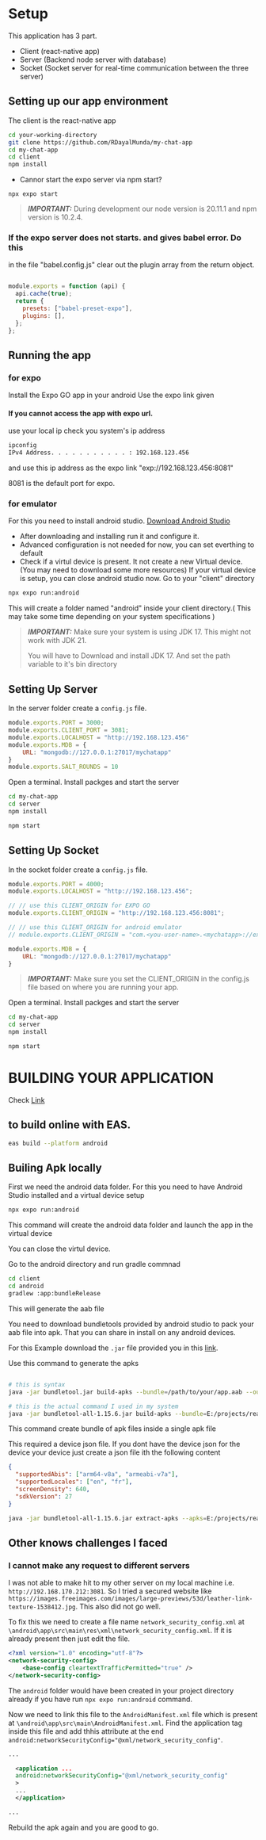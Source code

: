 # Setup
This application has 3 part.
- Client (react-native app)
- Server (Backend node server with database)
- Socket (Socket server for real-time communication between the three server)

## Setting up our app environment
The client is the react-native app
```bash
cd your-working-directory
git clone https://github.com/RDayalMunda/my-chat-app
cd my-chat-app
cd client
npm install
```

- Cannor start the expo server via npm start?
```
npx expo start
```
> **_IMPORTANT:_**  During development our node version is 20.11.1 and npm version is 10.2.4.


### If the expo server does not starts. and gives babel error. Do this


in the file "babel.config.js" clear out the plugin array from the return object.
```javascript

module.exports = function (api) {
  api.cache(true);
  return {
    presets: ["babel-preset-expo"],
    plugins: [],
  };
};

```

## Running the app
### for expo
Install the Expo GO app in your android
Use the expo link given

#### If you cannot access the app with expo url.
use your local ip
check you system's ip address
```bash
ipconfig
IPv4 Address. . . . . . . . . . . : 192.168.123.456
```
and use this ip address as the expo link
"exp://192.168.123.456:8081"

8081 is the default port for expo.

### for emulator
For this you need to install android studio. 
[Download Android Studio](https://developer.android.com/studio)
- After downloading and installing run it and configure it.
- Advanced configuration is not needed for now, you can set everthing to default
- Check if a virtul device is present. It not create a new Virtual device. (You may need to download some more resources)
If your virtual device is setup, you can close android studio now.
Go to your "client" directory
```bash
npx expo run:android
```
This will create a folder named "android" inside your client directory.( This may take some time depending on your system specifications )
> **_IMPORTANT:_**  Make sure your system is using JDK 17. This might not work with JDK 21.
> 
> You will have to Download and install JDK 17. And set the path variable to it's bin directory


## Setting Up Server
In the server folder create a `config.js` file.
```javascript
module.exports.PORT = 3000;
module.exports.CLIENT_PORT = 3081;
module.exports.LOCALHOST = "http://192.168.123.456"
module.exports.MDB = {
    URL: "mongodb://127.0.0.1:27017/mychatapp"
}
module.exports.SALT_ROUNDS = 10
```
Open a terminal. Install packges and start the server
```bash
cd my-chat-app
cd server
npm install

npm start
```

## Setting Up Socket
In the socket folder create a `config.js` file.
```javascript
module.exports.PORT = 4000;
module.exports.LOCALHOST = "http://192.168.123.456";

// // use this CLIENT_ORIGIN for EXPO GO
module.exports.CLIENT_ORIGIN = "http://192.168.123.456:8081";

// // use this CLIENT_ORIGIN for android emulator
// module.exports.CLIENT_ORIGIN = "com.<you-user-name>.<mychatapp>://expo-development-client";

module.exports.MDB = {
    URL: "mongodb://127.0.0.1:27017/mychatapp"
}
```
> **_IMPORTANT:_**  Make sure you set the CLIENT_ORIGIN in the config.js file based on where you are running your app.

Open a terminal. Install packges and start the server
```bash
cd my-chat-app
cd server
npm install

npm start
```

# BUILDING YOUR APPLICATION
Check [Link](https://instamobile.io/android-development/generate-react-native-release-build-android/)

## to build online with EAS.
```bash
eas build --platform android
```

## Builing Apk locally
First we need the android data folder.
For this you need to have Android Studio installed and a virtual device setup

```bash
npx expo run:android
```
This command will create the android data folder and launch the app in the virtual device

You can close the virtul device.

Go to the android directory and run gradle commnad

```bash
cd client
cd android
gradlew :app:bundleRelease
```
This will generate the aab file

You need to download bundletools provided by android studio to pack your aab file into apk. That you can share in install on any android devices.

For this Example download the `.jar` file provided you in this [link](https://developer.android.com/tools/bundletool).

Use this command to generate the apks

```bash

# this is syntax
java -jar bundletool.jar build-apks --bundle=/path/to/your/app.aab --output=/path/to/output/app.apks --mode=universal

# this is the actual command I used in my system
java -jar bundletool-all-1.15.6.jar build-apks --bundle=E:/projects/react-natives/my-chat-app/client/android/app/build/outputs/bundle/release/app-release.aab --output=E:/projects/react-natives/my-chat-app/client/android/app/build/outputs/bundle/release/my-chat-app.apks --mode=universal
```

This command create bundle of apk files inside a single apk file

This required a device json file. If you dont have the device json for the device your device just create a json file ith the following content
```json
{
  "supportedAbis": ["arm64-v8a", "armeabi-v7a"],
  "supportedLocales": ["en", "fr"],
  "screenDensity": 640,
  "sdkVersion": 27
}
```
```bash
java -jar bundletool-all-1.15.6.jar extract-apks --apks=E:/projects/react-natives/my-chat-app/client/android/app/build/outputs/bundle/release/my-chat-app.apks --output-dir=E:/projects/react-natives/my-chat-app/client/android/app/build/outputs/bundle/release --device-spec=E:/projects/react-natives/device.json
```


## Other knows challenges I faced
### I cannot make any request to different servers
I was not able to make hit to my other server on my local machine i.e. `http://192.168.170.212:3081`. So I tried a secured website like `https://images.freeimages.com/images/large-previews/53d/leather-link-texture-1538412.jpg`. This also did not go well.

To fix this we need to create a file name `network_security_config.xml` at `\android\app\src\main\res\xml\network_security_config.xml`. If it is already present then just edit the file.
```xml
<?xml version="1.0" encoding="utf-8"?>
<network-security-config>
    <base-config cleartextTrafficPermitted="true" />
</network-security-config>
```
The `android` folder would have been created in your project directory already if you have run `npx expo run:android` command.

Now we need to link this file to the `AndroidManifest.xml` file which is present at `\android\app\src\main\AndroidManifest.xml`. Find the application tag inside this file and add thhis attribute at the end `android:networkSecurityConfig="@xml/network_security_config"`.
```xml
...

  <application ...
  android:networkSecurityConfig="@xml/network_security_config"
  >
  ...
  </application>

...
```

Rebuild the apk again and you are good to go.